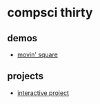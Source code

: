 # compsci thirty

## demos
- [movin' square](movingsquare)
## projects
- [interactive project](interactivescene)